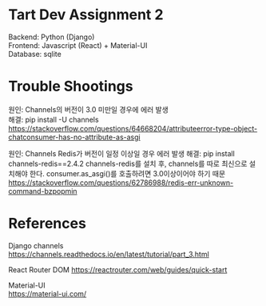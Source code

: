 # Tart Dev Assignment 2
Backend: Python (Django)   
Frontend: Javascript (React) + Material-UI   
Database: sqlite

# Trouble Shootings
원인: Channels의 버전이 3.0 미만일 경우에 에러 발생   
해결: pip install -U channels
https://stackoverflow.com/questions/64668204/attributeerror-type-object-chatconsumer-has-no-attribute-as-asgi   
    
원인: Channels Redis가 버전이 일정 이상일 경우 에러 발생
해결: pip install channels-redis==2.4.2
channels-redis를 설치 후, channels를 따로 최신으로 설치해야 한다.
consumer.as_asgi()를 호출하려면 3.0이상이어야 하기 때문 
https://stackoverflow.com/questions/62786988/redis-err-unknown-command-bzpopmin



# References
Django channels
https://channels.readthedocs.io/en/latest/tutorial/part_3.html
   
React Router DOM
https://reactrouter.com/web/guides/quick-start

Material-UI   
https://material-ui.com/
